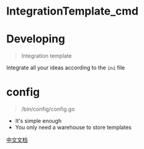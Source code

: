 # IntegrationTemplate_cmd

# Developing

> Integration template

Integrate all your ideas according to the `ini` file

# config

> /bin/config/config.go

- It's simple enough
- You only need a warehouse to store templates

[中文文档](/CNREADME.md)